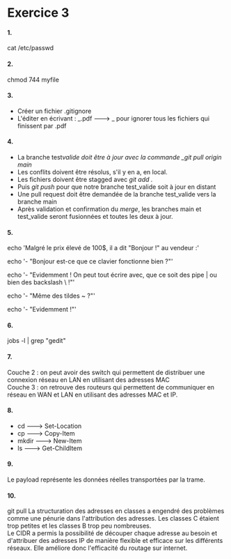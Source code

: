 # Exercice 3

#### 1.

cat /etc/passwd

#### 2.

chmod 744 myfile

#### 3.

- Créer un fichier .gitignore
- L'éditer en écrivant : _.pdf ---> _ pour ignorer tous les fichiers qui finissent par .pdf

#### 4.

- La branche test*valide doit être à jour avec la commande \_git pull origin main*
- Les conflits doivent être résolus, s'il y en a, en local.
- Les fichiers doivent être stagged avec _git add ._
- Puis _git push_ pour que notre branche test_valide soit à jour en distant
- Une pull request doit être demandée de la branche test_valide vers la branche main
- Après validation et confirmation du _merge_, les branches main et test_valide seront fusionnées et toutes les deux à jour.

#### 5.

echo 'Malgré le prix élevé de 100$, il a dit "Bonjour !" au vendeur :'

echo '- "Bonjour est-ce que ce clavier fonctionne bien ?"'

echo '- "Evidemment ! On peut tout écrire avec, que ce soit des pipe | ou bien des backslash \\ !"'

echo '- "Même des tildes ~ ?"'

echo '- "Evidemment !"'

#### 6.

jobs -l | grep "gedit"

#### 7.

Couche 2 : on peut avoir des switch qui permettent de distribuer une connexion réseau en LAN en utilisant des adresses MAC  
Couche 3 : on retrouve des routeurs qui permettent de communiquer en réseau en WAN et LAN en utilisant des adresses MAC et IP.

#### 8.

- cd ---> Set-Location
- cp ---> Copy-Item
- mkdir ---> New-Item
- ls ---> Get-ChildItem

#### 9.

Le payload représente les données réelles transportées par la trame.

#### 10.

git pull
La structuration des adresses en classes a engendré des problèmes comme une pénurie dans l'attribution des adresses. Les classes C étaient trop petites et les classes B trop peu nombreuses.  
Le CIDR a permis la possibilité de découper chaque adresse au besoin et d'attribuer des adresses IP de manière flexible et efficace sur les différents réseaux. Elle améliore donc l'efficacité du routage sur internet.
